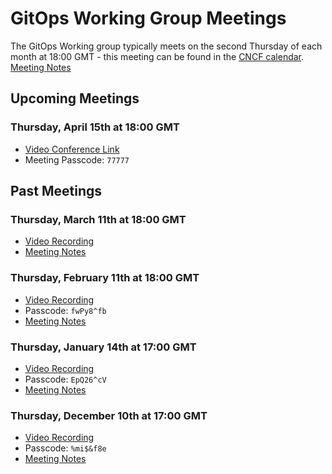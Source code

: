 # GitOps Working Group Meetings
The GitOps Working group typically meets on the second Thursday of each month at 18:00 GMT - this meeting can be found in the [CNCF calendar](https://www.cncf.io/calendar/).
[Meeting Notes](https://docs.google.com/document/d/1hxifmCdOV5_FbKloDJRWZQHq0ge-trXJKF-BgV4wHVk/)

## Upcoming Meetings
### Thursday, April 15th at 18:00 GMT
- [Video Conference Link](https://zoom.us/my/cncfgitopswg?pwd=aE9FMjR0M1djd3huMlNUMWZXSXpyQT09)
- Meeting Passcode: `77777`

## Past Meetings
### Thursday, March 11th at 18:00 GMT

- [Video Recording](https://zoom.us/rec/share/SYMUyXzmVF4eLmO9d2N3AOQ3ror5cJo361pnz_PtxUnDMio0vXRd-qpjqMHPnGeo.J_6sc5Mv8IIKi9jr?startTime=1615486031000)
- [Meeting Notes](https://docs.google.com/document/d/1hxifmCdOV5_FbKloDJRWZQHq0ge-trXJKF-BgV4wHVk/)

### Thursday, February 11th at 18:00 GMT

- [Video Recording](https://weaveworks.zoom.us/rec/share/OPy5MSMzgIkPX1-PAdhwrnGGa82Lr5BuVpQ1iSK-sbHPph68ML1JNVQXRKlP09bw.bjqDnPKEA2W9D2HG)
- Passcode: `fwPy8^fb`
- [Meeting Notes](https://docs.google.com/document/d/1hxifmCdOV5_FbKloDJRWZQHq0ge-trXJKF-BgV4wHVk/)

### Thursday, January 14th at 17:00 GMT

- [Video Recording](https://weaveworks.zoom.us/rec/share/_qrMRze16IHb2d4KIOHSa2Wxb_XzbU41-ZH6YZI5aJkUqOHM1bBQLCQhkFva5xo0.ay0LdxTVPCTlgbSd)<br>
- Passcode: `EpQ26^cV`
- [Meeting Notes](https://docs.google.com/document/d/1hxifmCdOV5_FbKloDJRWZQHq0ge-trXJKF-BgV4wHVk/)

### Thursday, December 10th at 17:00 GMT

- [Video Recording](https://weaveworks.zoom.us/rec/share/jyagKQsL7irvi1pF-RHzrrwH-Sqa59wNnBK0F2H8QYBo_rxJZOXMO-5j5CwUgKiK.9cl0var5BN-z0qrI)<br>
- Passcode: `%mi$&f8e`
- [Meeting Notes](https://docs.google.com/document/d/1hxifmCdOV5_FbKloDJRWZQHq0ge-trXJKF-BgV4wHVk/)
